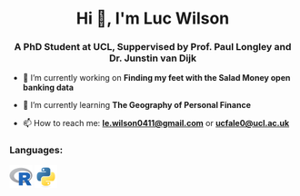 <h1 align="center">Hi 👋, I'm Luc Wilson</h1>
<h3 align="center">A PhD Student at UCL, Suppervised by Prof. Paul Longley and Dr. Junstin van Dijk </h3>

- 🔭 I’m currently working on **Finding my feet with the Salad Money open banking data**

- 🌱 I’m currently learning **The Geography of Personal Finance**

- 📫 How to reach me: **le.wilson0411@gmail.com** or **ucfale0@ucl.ac.uk**

<p align="left">
</p>

<h3 align="left">Languages:</h3>
<p href="https://www.r-project.org/" target="_blank" rel="noreferrer"> <img src="https://raw.githubusercontent.com/devicons/devicon/master/icons/r/r-original.svg" alt="R" width="40" height="40"/> <a href="https://www.python.org" target="_blank" rel="noreferrer"> <img src="https://raw.githubusercontent.com/devicons/devicon/master/icons/python/python-original.svg" alt="python" width="40" height="40"/> </a> </p>
